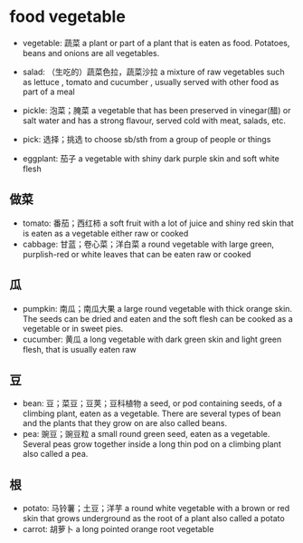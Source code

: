 # food vegetable

- vegetable: 蔬菜 a plant or part of a plant that is eaten as food. Potatoes, beans and onions are all vegetables.
- salad: （生吃的）蔬菜色拉，蔬菜沙拉 a mixture of raw vegetables such as lettuce , tomato and cucumber , usually served with other food as part of a meal

- pickle: 泡菜；腌菜 a vegetable that has been preserved in vinegar(醋) or salt water and has a strong flavour, served cold with meat, salads, etc.
- pick: 选择；挑选 to choose sb/sth from a group of people or things

- eggplant: 茄子 a vegetable with shiny dark purple skin and soft white flesh

## 做菜

- tomato: 番茄；西红柿 a soft fruit with a lot of juice and shiny red skin that is eaten as a vegetable either raw or cooked
- cabbage: 甘蓝；卷心菜；洋白菜 a round vegetable with large green, purplish-red or white leaves that can be eaten raw or cooked

## 瓜

- pumpkin: 南瓜；南瓜大果 a large round vegetable with thick orange skin. The seeds can be dried and eaten and the soft flesh can be cooked as a vegetable or in sweet pies.
- cucumber: 黄瓜 a long vegetable with dark green skin and light green flesh, that is usually eaten raw


## 豆

- bean: 豆；菜豆；豆荚；豆科植物 a seed, or pod containing seeds, of a climbing plant, eaten as a vegetable. There are several types of bean and the plants that they grow on are also called beans.
- pea: 豌豆；豌豆粒 a small round green seed, eaten as a vegetable. Several peas grow together inside a long thin pod on a climbing plant also called a pea.

## 根

- potato: 马铃薯；土豆；洋芋 a round white vegetable with a brown or red skin that grows underground as the root of a plant also called a potato
- carrot: 胡萝卜 a long pointed orange root vegetable


